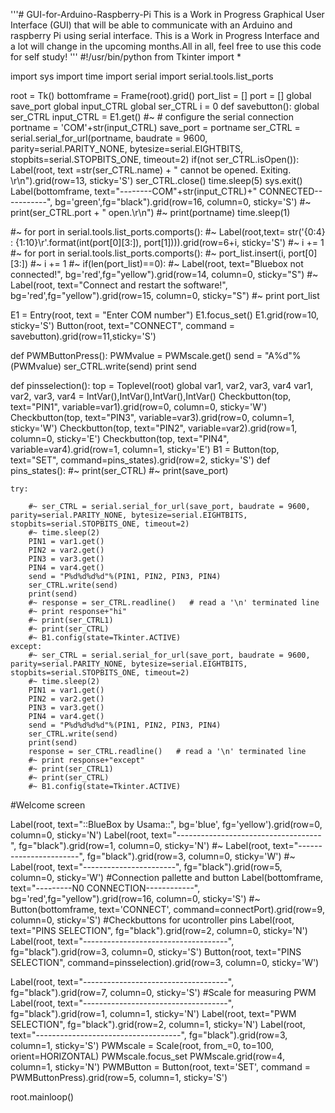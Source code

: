 '''# GUI-for-Arduino-Raspberry-Pi
This is a Work in Progress Graphical User Interface (GUI) that will be able to communicate with an Arduino and raspberry Pi using serial interface.
This is a Work in Progress Interface and a lot will change in the upcoming months.All in all, feel free to use this code for self study!
'''
#!/usr/bin/python
from Tkinter import *

import sys
import time
import serial
import serial.tools.list_ports

root = Tk()
bottomframe = Frame(root).grid()
port_list = []
port = []
global save_port
global input_CTRL
global ser_CTRL
i = 0
def savebutton():
	global ser_CTRL
	input_CTRL = E1.get()
	#~ # configure the serial connection
	portname = 'COM'+str(input_CTRL)
	save_port = portname
	ser_CTRL = serial.serial_for_url(portname, baudrate = 9600, parity=serial.PARITY_NONE, bytesize=serial.EIGHTBITS, stopbits=serial.STOPBITS_ONE, timeout=2)
	if(not ser_CTRL.isOpen()):
		Label(root, text =str(ser_CTRL.name) + " cannot be opened. Exiting. \r\n").grid(row=13, sticky='S')
		ser_CTRL.close()
		time.sleep(5)
		sys.exit()
	Label(bottomframe, text="--------COM"+str(input_CTRL)+" CONNECTED-----------", bg='green',fg="black").grid(row=16, column=0, sticky='S')
	#~ print(ser_CTRL.port + " open.\r\n")
	#~ print(portname)
	time.sleep(1)

#~ for port in serial.tools.list_ports.comports():
    #~ Label(root,text= str('{0:4} : {1:10}\r'.format(int(port[0][3:]), port[1]))).grid(row=6+i, sticky='S')
    #~ i += 1
#~ for port in serial.tools.list_ports.comports():
    #~ port_list.insert(i, port[0][3:])
    #~ i += 1
#~ if(len(port_list)==0):
	#~ Label(root, text="Bluebox not connected!", bg='red',fg="yellow").grid(row=14, column=0, sticky="S")
	#~ Label(root, text="Connect and restart the software!", bg='red',fg="yellow").grid(row=15, column=0, sticky="S")
#~ print port_list

E1 = Entry(root, text = "Enter COM number")
E1.focus_set()
E1.grid(row=10, sticky='S')
Button(root, text="CONNECT", command = savebutton).grid(row=11,sticky='S')


def PWMButtonPress():
	PWMvalue = PWMscale.get()
	send = "A%d"%(PWMvalue)
	ser_CTRL.write(send)
	print send

def pinsselection():
	top = Toplevel(root)
	global var1, var2, var3, var4
	var1, var2, var3, var4 = IntVar(),IntVar(),IntVar(),IntVar()
	Checkbutton(top, text="PIN1", variable=var1).grid(row=0, column=0, sticky='W')
	Checkbutton(top, text="PIN3", variable=var3).grid(row=0, column=1, sticky='W')
	Checkbutton(top, text="PIN2", variable=var2).grid(row=1, column=0, sticky='E')
	Checkbutton(top, text="PIN4", variable=var4).grid(row=1, column=1, sticky='E')
	B1 = Button(top, text="SET", command=pins_states).grid(row=2, sticky='S')
def pins_states():
	#~ print(ser_CTRL)
	#~ print(save_port)

	try:

		#~ ser_CTRL = serial.serial_for_url(save_port, baudrate = 9600, parity=serial.PARITY_NONE, bytesize=serial.EIGHTBITS, stopbits=serial.STOPBITS_ONE, timeout=2)
		#~ time.sleep(2)
		PIN1 = var1.get()
		PIN2 = var2.get()
		PIN3 = var3.get()
		PIN4 = var4.get()
		send = "P%d%d%d%d"%(PIN1, PIN2, PIN3, PIN4)
		ser_CTRL.write(send)
		print(send)
		#~ response = ser_CTRL.readline()   # read a '\n' terminated line
		#~ print response+"hi"
		#~ print(ser_CTRL1)
		#~ print(ser_CTRL)
		#~ B1.config(state=Tkinter.ACTIVE)
	except:
		#~ ser_CTRL = serial.serial_for_url(save_port, baudrate = 9600, parity=serial.PARITY_NONE, bytesize=serial.EIGHTBITS, stopbits=serial.STOPBITS_ONE, timeout=2)
		#~ time.sleep(2)
		PIN1 = var1.get()
		PIN2 = var2.get()
		PIN3 = var3.get()
		PIN4 = var4.get()
		send = "P%d%d%d%d"%(PIN1, PIN2, PIN3, PIN4)
		ser_CTRL.write(send)
		print(send)
		response = ser_CTRL.readline()   # read a '\n' terminated line
		#~ print response+"except"
		#~ print(ser_CTRL1)
		#~ print(ser_CTRL)
		#~ B1.config(state=Tkinter.ACTIVE)



#Welcome screen

Label(root, text="::BlueBox by Usama::", bg='blue', fg='yellow').grid(row=0, column=0, sticky='N')
Label(root, text="------------------------------------", fg="black").grid(row=1, column=0, sticky='N')
#~ Label(root, text="-----------------------", fg="black").grid(row=3, column=0, sticky='W')
#~ Label(root, text="-----------------------", fg="black").grid(row=5, column=0, sticky='W')
#Connection pallette and button
Label(bottomframe, text="---------N0 CONNECTION------------", bg='red',fg="yellow").grid(row=16, column=0, sticky='S')
#~ Button(bottomframe, text='CONNECT', command=connectPort).grid(row=9, column=0, sticky='S')
#Checkbuttons for ucontroller pins
Label(root, text="PINS SELECTION", fg="black").grid(row=2, column=0, sticky='N')
Label(root, text="------------------------------------", fg="black").grid(row=3, column=0, sticky='S')
Button(root, text="PINS SELECTION", command=pinsselection).grid(row=3, column=0, sticky='W')

Label(root, text="------------------------------------", fg="black").grid(row=7, column=0, sticky='S')
#Scale for measuring PWM
Label(root, text="------------------------------------", fg="black").grid(row=1, column=1, sticky='N')
Label(root, text="PWM SELECTION", fg="black").grid(row=2, column=1, sticky='N')
Label(root, text="------------------------------------", fg="black").grid(row=3, column=1, sticky='S')
PWMscale = Scale(root, from_=0, to=100, orient=HORIZONTAL)
PWMscale.focus_set
PWMscale.grid(row=4, column=1, sticky='N')
PWMButton = Button(root, text='SET', command = PWMButtonPress).grid(row=5, column=1, sticky='S')

root.mainloop()

